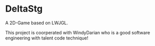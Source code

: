 DeltaStg
========

A 2D-Game based on LWJGL.

This project is coorperated with <a herf = "https://github.com/WindyDarian" target = "_blank">WindyDarian</a> who is a good software engineering with talent code technique!
